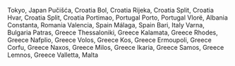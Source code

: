 Tokyo, Japan
Pučišća, Croatia
Bol, Croatia
Rijeka, Croatia
Split, Croatia
Hvar, Croatia
Split, Croatia
Portimao, Portugal
Porto, Portugal
Vlorë, Albania
Constanta, Romania
Valencia, Spain
Málaga, Spain
Bari, Italy
Varna, Bulgaria
Patras, Greece
Thessaloniki, Greece
Kalamata, Greece
Rhodes, Greece
Nafplio, Greece
Volos, Greece
Kos, Greece
Ermoupoli, Greece
Corfu, Greece
Naxos, Greece
Milos, Greece
Ikaria, Greece
Samos, Greece
Lemnos, Greece
Valletta, Malta